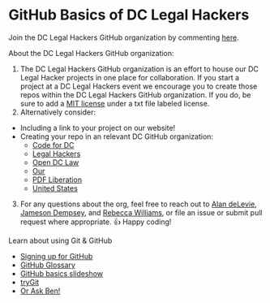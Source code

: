 GitHub Basics of DC Legal Hackers
============

Join the DC Legal Hackers GitHub organization by commenting [here](https://github.com/dclegalhackers/GitHubBasics/issues/1). 

About the DC Legal Hackers GitHub organization:  
 1. The DC Legal Hackers GitHub organization is an effort to house our DC Legal Hacker projects in one place for collaboration. If you start a project at a DC Legal Hackers event we encourage you to create those repos within the DC Legal Hackers GitHub organization. If you do, be sure to add a [MIT license](http://choosealicense.com/) under a txt file labeled license. 
 2. Alternatively consider: 
  * Including a link to your project on our website!  
  * Creating your repo in an relevant DC GitHub organization:
    * [Code for DC](https://github.com/codefordc)
    * [Legal Hackers](https://github.com/legalhackers/) 
    * [Open DC Law](https://github.com/opendclaw)
    * [Our](https://github.com/our/)
    * [PDF Liberation](https://github.com/pdfliberation)
    * [United States](https://github.com/unitedstates)
 3. For any questions about the org, feel free to reach out to [Alan deLevie](https://github.com/adelevie), [Jameson Dempsey](https://github.com/jamesondempsey), and [Rebecca Williams](https://github.com/rebeccawilliams), or file an issue or submit pull request where appropriate. :thumbsup: Happy coding! 

Learn about using Git & GitHub  
 
* [Signing up for GitHub](https://github.com/dclegalhackers/dclegalhackathon/blob/master/GitHub101.md)
* [GitHub Glossary](https://help.github.com/articles/github-glossary)
* [GitHub basics slideshow](http://ben.balter.com/open-sourcing-government/#/git)
* [tryGit](http://try.github.io/levels/1/challenges/1)
* [Or Ask Ben!](https://github.com/benbalter/feedback)

